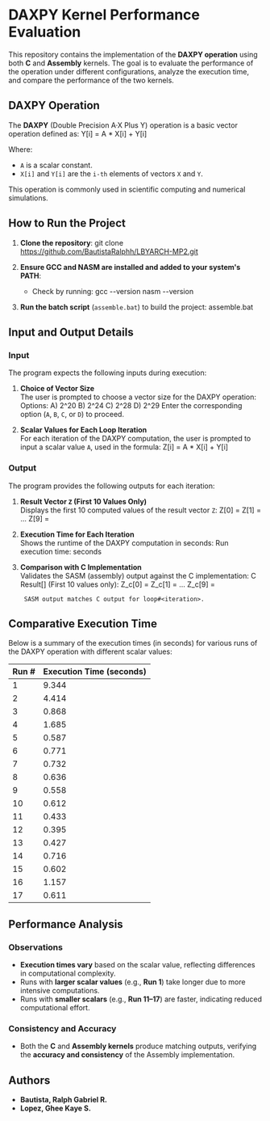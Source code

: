 # DAXPY Kernel Performance Evaluation

This repository contains the implementation of the **DAXPY operation** using both **C** and **Assembly** kernels. The goal is to evaluate the performance of the operation under different configurations, analyze the execution time, and compare the performance of the two kernels.

## DAXPY Operation

The **DAXPY** (Double Precision A·X Plus Y) operation is a basic vector operation defined as: Y[i] = A * X[i] + Y[i]

Where:
- `A` is a scalar constant.
- `X[i]` and `Y[i]` are the `i-th` elements of vectors `X` and `Y`.

This operation is commonly used in scientific computing and numerical simulations.

## How to Run the Project

1. **Clone the repository**:
   git clone https://github.com/BautistaRalphh/LBYARCH-MP2.git


2. **Ensure GCC and NASM are installed and added to your system's PATH**:
   - Check by running:
     gcc --version
     nasm --version

3. **Run the batch script** (`assemble.bat`) to build the project:
   assemble.bat

## Input and Output Details

### Input
The program expects the following inputs during execution:

1. **Choice of Vector Size**  
   The user is prompted to choose a vector size for the DAXPY operation: 
		Options: A) 2^20 B) 2^24 C) 2^28 D) 2^29
		Enter the corresponding option (`A`, `B`, `C`, or `D`) to proceed.

2. **Scalar Values for Each Loop Iteration**  
For each iteration of the DAXPY computation, the user is prompted to input a scalar value `A`, used in the formula: Z[i] = A * X[i] + Y[i]

### Output
The program provides the following outputs for each iteration:

1. **Result Vector `Z` (First 10 Values Only)**  
Displays the first 10 computed values of the result vector `Z`:
		Z[0] = <value> 
		Z[1] = <value> 
		... 
		Z[9] = <value>


2. **Execution Time for Each Iteration**  
Shows the runtime of the DAXPY computation in seconds:
		Run <iteration> execution time: <time> seconds


3. **Comparison with C Implementation**  
Validates the SASM (assembly) output against the C implementation:
		C Result[<iteration>] 
		(First 10 values only): 
		Z_c[0] = <value> 
		Z_c[1] = <value> 
		... 
		Z_c[9] = <value>
		
		SASM output matches C output for loop#<iteration>.
		
## Comparative Execution Time

Below is a summary of the execution times (in seconds) for various runs of the DAXPY operation with different scalar values:

| Run # | Execution Time (seconds) |
|-------|--------------------------|
| 1     | 9.344                    |
| 2     | 4.414                    |
| 3     | 0.868                    |
| 4     | 1.685                    |
| 5     | 0.587                    |
| 6     | 0.771                    |
| 7     | 0.732                    |
| 8     | 0.636                    |
| 9     | 0.558                    |
| 10    | 0.612                    |
| 11    | 0.433                    |
| 12    | 0.395                    |
| 13    | 0.427                    |
| 14    | 0.716                    |
| 15    | 0.602                    |
| 16    | 1.157                    |
| 17    | 0.611                    |

## Performance Analysis

### Observations
- **Execution times vary** based on the scalar value, reflecting differences in computational complexity.
- Runs with **larger scalar values** (e.g., **Run 1**) take longer due to more intensive computations.
- Runs with **smaller scalars** (e.g., **Run 11–17**) are faster, indicating reduced computational effort.

### Consistency and Accuracy
- Both the **C** and **Assembly kernels** produce matching outputs, verifying the **accuracy and consistency** of the Assembly implementation.

## Authors

- **Bautista, Ralph Gabriel R.**
- **Lopez, Ghee Kaye S.**
